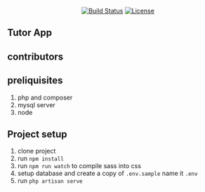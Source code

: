 <p align="center">
<a href="https://travis-ci.org/laravel/framework"><img src="https://travis-ci.org/laravel/framework.svg" alt="Build Status"></a>
<a href="https://packagist.org/packages/laravel/framework"><img src="https://poser.pugx.org/laravel/framework/license.svg" alt="License"></a>
</p>

## Tutor App


## contributors

## preliquisites
1. php and composer
2. mysql server
3. node

## Project setup
1. clone project
2. run `npm install`
3. run `npm run watch` to compile sass into css
4. setup database and create a copy of `.env.sample` name it `.env` 
5. run `php artisan serve` 


